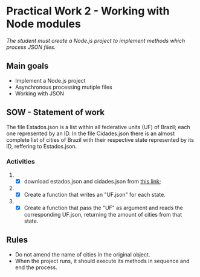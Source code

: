 # Practical Work 2 - Working with Node modules

_The student must create a Node.js project to implement methods which process JSON files._

## Main goals

-   Implement a Node.js project
-   Asynchronous processing mutiple files
-   Working with JSON

## SOW - Statement of work

The file Estados.json is a list within all federative units (UF) of Brazil; each one represented by an ID. In the file Cidades.json there is an almost complete list of cities of Brazil with their respective state represented by its ID, reffering to Estados.json.

### Activities

1.  -   [x] download estados.json and cidades.json from [this link](https://github.com/felipefdl/cidades-estados-brasil-json);

2.  -   [x] Create a function that writes an "UF.json" for each state.
3.  -   [x] Create a function that pass the "UF" as argument and reads the corresponding UF.json, returning the amount of cities from that state.

## Rules

-   Do not amend the name of cities in the original object.
-   When the project runs, it should execute its methods in sequence and end the process.
